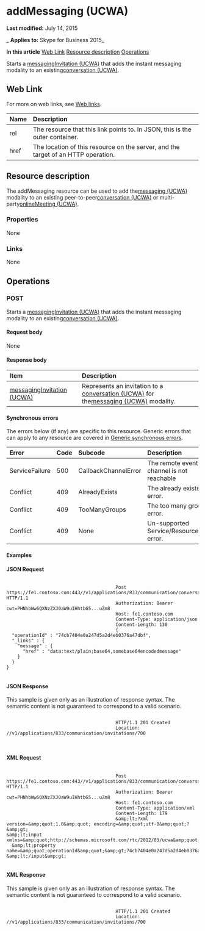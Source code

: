 
# addMessaging (UCWA)

 **Last modified:** July 14, 2015

 _ **Applies to:** Skype for Business 2015_

 **In this article**
[Web Link](#sectionSection0)
[Resource description](#sectionSection1)
[Operations](#sectionSection2)


Starts a [messagingInvitation (UCWA)](messagingInvitation_ref.md) that adds the instant messaging modality to an existing[conversation (UCWA)](conversation_ref.md). 

## Web Link
<a name="sectionSection0"> </a>

For more on web links, see [Web links](WebLinks.md).



|**Name**|**Description**|
|:-----|:-----|
|rel|The resource that this link points to. In JSON, this is the outer container.|
|href|The location of this resource on the server, and the target of an HTTP operation.|

## Resource description
<a name="sectionSection1"> </a>

 The addMessaging resource can be used to add the[messaging (UCWA)](messaging_ref.md) modality to an existing peer-to-peer[conversation (UCWA)](conversation_ref.md) or multi-party[onlineMeeting (UCWA)](onlineMeeting_ref.md). 


### Properties

None


### Links

None


## Operations
<a name="sectionSection2"> </a>




### POST

Starts a [messagingInvitation (UCWA)](messagingInvitation_ref.md) that adds the instant messaging modality to an existing[conversation (UCWA)](conversation_ref.md). 


#### Request body

None


#### Response body



|**Item**|**Description**|
|:-----|:-----|
|[messagingInvitation (UCWA)](messagingInvitation_ref.md)|Represents an invitation to a [conversation (UCWA)](conversation_ref.md) for the[messaging (UCWA)](messaging_ref.md) modality.|

#### Synchronous errors

The errors below (if any) are specific to this resource. Generic errors that can apply to any resource are covered in [Generic synchronous errors](GenericSynchronousErrors.md).



|**Error**|**Code**|**Subcode**|**Description**|
|:-----|:-----|:-----|:-----|
|ServiceFailure|500|CallbackChannelError|The remote event channel is not reachable|
|Conflict|409|AlreadyExists|The already exists error.|
|Conflict|409|TooManyGroups|The too many groups error.|
|Conflict|409|None|Un-supported Service/Resource/API error.|

#### Examples




#### JSON Request


```

										Post https://fe1.contoso.com:443//v1/applications/833/communication/conversations/802/messaging/addMessaging HTTP/1.1
										Authorization: Bearer cwt=PHNhbWw6QXNzZXJ0aW9uIHhtbG5...uZm8
										Host: fe1.contoso.com
										Content-Type: application/json
										Content-Length: 130
										{
  "operationId" : "74cb7404e0a247d5a2d4eb0376a47dbf",
  "_links" : {
    "message" : {
      "href" : "data:text/plain;base64,somebase64encodedmessage"
    }
  }
}
									
```


#### JSON Response

This sample is given only as an illustration of response syntax. The semantic content is not guaranteed to correspond to a valid scenario.


```

										HTTP/1.1 201 Created
										Location: //v1/applications/833/communication/invitations/700
										
									
```


#### XML Request


```

										Post https://fe1.contoso.com:443//v1/applications/833/communication/conversations/802/messaging/addMessaging HTTP/1.1
										Authorization: Bearer cwt=PHNhbWw6QXNzZXJ0aW9uIHhtbG5...uZm8
										Host: fe1.contoso.com
										Content-Type: application/xml
										Content-Length: 179
										&amp;lt;?xml version=&amp;quot;1.0&amp;quot; encoding=&amp;quot;utf-8&amp;quot;?&amp;gt;
&amp;lt;input xmlns=&amp;quot;http://schemas.microsoft.com/rtc/2012/03/ucwa&amp;quot;&amp;gt;
  &amp;lt;property name=&amp;quot;operationId&amp;quot;&amp;gt;74cb7404e0a247d5a2d4eb0376a47dbf&amp;lt;/property&amp;gt;
&amp;lt;/input&amp;gt;
									
```


#### XML Response

This sample is given only as an illustration of response syntax. The semantic content is not guaranteed to correspond to a valid scenario.


```

										HTTP/1.1 201 Created
										Location: //v1/applications/833/communication/invitations/700
										
									
```

